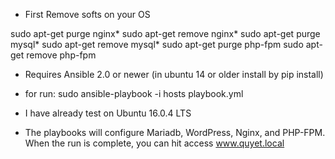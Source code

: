 - First Remove softs on your OS

sudo apt-get purge nginx*
sudo apt-get remove nginx*
sudo apt-get purge mysql*
sudo apt-get remove mysql*
sudo apt-get purge php-fpm
sudo apt-get remove php-fpm

- Requires Ansible 2.0 or newer (in ubuntu 14 or older install by pip install)
- for run: sudo ansible-playbook -i hosts playbook.yml
- I have already test on Ubuntu 16.0.4 LTS

- The playbooks will configure Mariadb, WordPress, Nginx, and PHP-FPM. When the run
  is complete, you can hit access www.quyet.local

